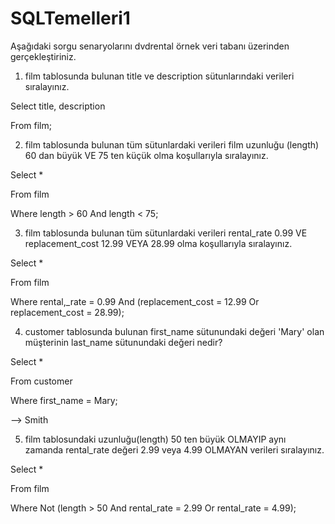 # SQLTemelleri1

Aşağıdaki sorgu senaryolarını dvdrental örnek veri tabanı üzerinden gerçekleştiriniz.

1. film tablosunda bulunan title ve description sütunlarındaki verileri sıralayınız.

Select title, description 

From film;

2. film tablosunda bulunan tüm sütunlardaki verileri film uzunluğu (length) 60 dan büyük VE 75 ten küçük olma koşullarıyla sıralayınız.

Select * 

From film 

Where length > 60 And length < 75;

3. film tablosunda bulunan tüm sütunlardaki verileri rental_rate 0.99 VE replacement_cost 12.99 VEYA 28.99 olma koşullarıyla sıralayınız.

Select * 

From film 

Where rental,_rate = 0.99 And (replacement_cost = 12.99 Or replacement_cost = 28.99);

4. customer tablosunda bulunan first_name sütunundaki değeri 'Mary' olan müşterinin last_name sütunundaki değeri nedir?

Select *

From customer

Where first_name = Mary;

--> Smith

5. film tablosundaki uzunluğu(length) 50 ten büyük OLMAYIP aynı zamanda rental_rate değeri 2.99 veya 4.99 OLMAYAN verileri sıralayınız.

Select * 

From film 

Where Not (length > 50 And rental_rate = 2.99 Or rental_rate = 4.99);
